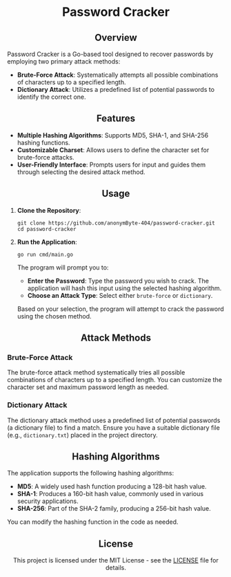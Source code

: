 <h1 align="center">Password Cracker</h1>

<h2 align="center">Overview</h2>
<p>Password Cracker is a Go-based tool designed to recover passwords by employing two primary attack methods:</p>
<ul>
  <li><strong>Brute-Force Attack</strong>: Systematically attempts all possible combinations of characters up to a specified length.</li>
  <li><strong>Dictionary Attack</strong>: Utilizes a predefined list of potential passwords to identify the correct one.</li>
</ul>

<h2 align="center">Features</h2>
<ul>
  <li><strong>Multiple Hashing Algorithms</strong>: Supports MD5, SHA-1, and SHA-256 hashing functions.</li>
  <li><strong>Customizable Charset</strong>: Allows users to define the character set for brute-force attacks.</li>
  <li><strong>User-Friendly Interface</strong>: Prompts users for input and guides them through selecting the desired attack method.</li>
</ul>

<h2 align="center">Usage</h2>
<ol>
  <li><strong>Clone the Repository</strong>:
    <pre><code>git clone https://github.com/anonymByte-404/password-cracker.git
cd password-cracker</code></pre>
  </li>
  <li><strong>Run the Application</strong>:
    <pre><code>go run cmd/main.go</code></pre>
    <p>The program will prompt you to:</p>
    <ul>
      <li><strong>Enter the Password</strong>: Type the password you wish to crack. The application will hash this input using the selected hashing algorithm.</li>
      <li><strong>Choose an Attack Type</strong>: Select either <code>brute-force</code> or <code>dictionary</code>.</li>
    </ul>
    <p>Based on your selection, the program will attempt to crack the password using the chosen method.</p>
  </li>
</ol>

<h2 align="center">Attack Methods</h2>

<h3>Brute-Force Attack</h3>
<p>The brute-force attack method systematically tries all possible combinations of characters up to a specified length. You can customize the character set and maximum password length as needed.</p>

<h3>Dictionary Attack</h3>
<p>The dictionary attack method uses a predefined list of potential passwords (a dictionary file) to find a match. Ensure you have a suitable dictionary file (e.g., <code>dictionary.txt</code>) placed in the project directory.</p>

<h2 align="center">Hashing Algorithms</h2>
<p>The application supports the following hashing algorithms:</p>
<ul>
  <li><strong>MD5</strong>: A widely used hash function producing a 128-bit hash value.</li>
  <li><strong>SHA-1</strong>: Produces a 160-bit hash value, commonly used in various security applications.</li>
  <li><strong>SHA-256</strong>: Part of the SHA-2 family, producing a 256-bit hash value.</li>
</ul>
<p>You can modify the hashing function in the code as needed.</p>

<h2 align="center">License</h2>
<p align="center">This project is licensed under the MIT License - see the <a href="LICENSE">LICENSE</a> file for details.</p>
